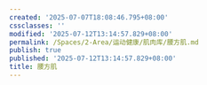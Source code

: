 ```yaml
---
created: '2025-07-07T18:08:46.795+08:00'
cssclasses: ''
modified: '2025-07-12T13:14:57.829+08:00'
permalink: /Spaces/2-Area/运动健康/肌肉库/腰方肌.md
publish: true
published: '2025-07-12T13:14:57.829+08:00'
title: 腰方肌
---
```

